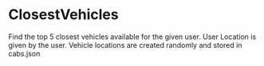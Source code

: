 # ClosestVehicles
Find the top 5 closest vehicles available for the given user.
User Location is given by the user.
Vehicle locations are created randomly and stored in cabs.json
